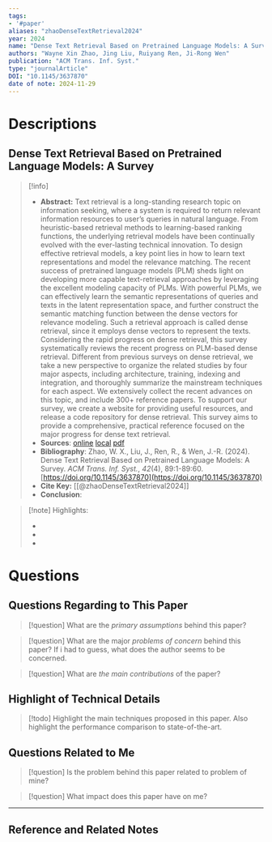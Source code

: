 ```yaml
---
tags:
- '#paper'
aliases: "zhaoDenseTextRetrieval2024"
year: 2024
name: "Dense Text Retrieval Based on Pretrained Language Models: A Survey"
authors: "Wayne Xin Zhao, Jing Liu, Ruiyang Ren, Ji-Rong Wen"
publication: "ACM Trans. Inf. Syst."
type: "journalArticle"
DOI: "10.1145/3637870"
date of note: 2024-11-29 
---
```

# Descriptions

## Dense Text Retrieval Based on Pretrained Language Models: A Survey 
> [!info] 
> - **Abstract:** Text retrieval is a long-standing research topic on information seeking, where a system is required to return relevant information resources to user’s queries in natural language. From heuristic-based retrieval methods to learning-based ranking functions, the underlying retrieval models have been continually evolved with the ever-lasting technical innovation. To design effective retrieval models, a key point lies in how to learn text representations and model the relevance matching. The recent success of pretrained language models&nbsp;(PLM) sheds light on developing more capable text-retrieval approaches by leveraging the excellent modeling capacity of PLMs. With powerful PLMs, we can effectively learn the semantic representations of queries and texts in the latent representation space, and further construct the semantic matching function between the dense vectors for relevance modeling. Such a retrieval approach is called dense retrieval, since it employs dense vectors to represent the texts. Considering the rapid progress on dense retrieval, this survey systematically reviews the recent progress on PLM-based dense retrieval. Different from previous surveys on dense retrieval, we take a new perspective to organize the related studies by four major aspects, including architecture, training, indexing and integration, and thoroughly summarize the mainstream techniques for each aspect. We extensively collect the recent advances on this topic, and include 300+ reference papers. To support our survey, we create a website for providing useful resources, and release a code repository for dense retrieval. This survey aims to provide a comprehensive, practical reference focused on the major progress for dense text retrieval. 
> - **Sources**: [online](http://zotero.org/users/13492210/items/TA6W2Z5X) [local](zotero://select/library/items/TA6W2Z5X) [pdf](file:////home/lukexie/Documents/Papers/storage/E7XZLKSM/Zhao%20et%20al.%20-%202024%20-%20Dense%20Text%20Retrieval%20Based%20on%20Pretrained%20Language%20Models%20A%20Survey.pdf) 
> - **Bibliography**: Zhao, W. X., Liu, J., Ren, R., & Wen, J.-R. (2024). Dense Text Retrieval Based on Pretrained Language Models: A Survey. _ACM Trans. Inf. Syst._, _42_(4), 89:1-89:60. [https://doi.org/10.1145/3637870](https://doi.org/10.1145/3637870)
> - **Cite Key:** [[@zhaoDenseTextRetrieval2024]] 
> - **Conclusion**:


>[!note] Highlights:
>
>-
>-
>-



# Questions
## Questions Regarding to This Paper


>[!question] 
>What are the *primary assumptions* behind this paper?



>[!question]
>What are the major *problems of concern* behind this paper? If i had to guess, what does the author seems to be concerned. 




>[!question]
>What are *the main contributions* of the paper?



## Highlight of Technical Details


>[!todo]
>Highlight the main techniques proposed in this paper. Also highlight the performance comparison to state-of-the-art.



## Questions Related to Me


> [!question] 
> Is the problem behind this paper related to problem of mine?



> [!question] 
> What impact does this paper have on me?




----

## Reference and Related Notes